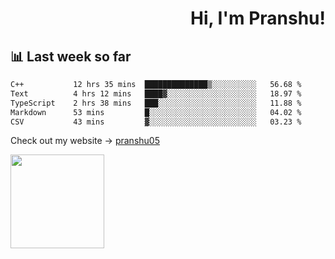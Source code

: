 <div align="right" >
   
   <H1>Hi, I'm Pranshu!</H1>

</div>

## 📊 Last week so far
<!--START_SECTION:waka-->

```txt
C++           12 hrs 35 mins  ██████████████▒░░░░░░░░░░   56.68 %
Text          4 hrs 12 mins   ████▓░░░░░░░░░░░░░░░░░░░░   18.97 %
TypeScript    2 hrs 38 mins   ███░░░░░░░░░░░░░░░░░░░░░░   11.88 %
Markdown      53 mins         █░░░░░░░░░░░░░░░░░░░░░░░░   04.02 %
CSV           43 mins         ▓░░░░░░░░░░░░░░░░░░░░░░░░   03.23 %
```

<!--END_SECTION:waka-->

Check out my website -> [pranshu05](https://pranshu05.vercel.app)

<img align="left" width="150" src="https://user-images.githubusercontent.com/70943732/209951571-93b7afe5-f523-4683-b725-5d94b287e94e.png">

